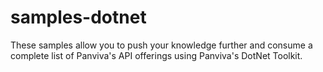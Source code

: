 # samples-dotnet
These samples allow you to push your knowledge further and consume a complete list of Panviva's API offerings using Panviva's DotNet Toolkit.
